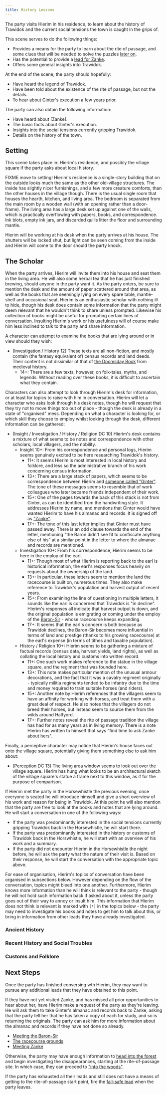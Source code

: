 ```yaml
---
title: History Lessons
---
```


The party visits Hierim in his residence, to learn about the history of Trawidok and the current social tensions the town is caught in the grips of.

This scene serves to do the following things:

- Provides a means for the party to learn about the rite of passage, and some clues that will be needed to solve the puzzles [later on](FIXME).
- Has the potential to provide a [lead for Zanke](./04d-meeting-zanke.md).
- Offers some general insights into Trawidok.

At the end of the scene, the party should hopefully:

- Have heard the legend of Trawidok.
- Have been told about the existence of the rite of passage, but not the details.
- To hear about [Ginter](FIXME)'s execution a few years prior.

The party can also obtain the following information:

- Have heard about [Zanke].
- The basic facts about Ginter's execution.
- Insights into the social tensions currently gripping Trawidok.
- Details on the history of the town.

## Setting

This scene takes place in: Hierim's residence, and possibly the village square if the party asks about local history.

FIXME move to setting!
Hierim's residence is a single-story building that on the outside looks much the same as the other old-village structures.
The inside has slightly nicer furnishings, and a few more creature comforts, than the other houses in the village though.
There is the usual single room that houses the hearth, kitchen, and living area.
The bedroom is separated from the main room by a wooden wall (with an opening rather than a door-frame).
The living area has a large desk set up against one of the walls, which is practically overflowing with papers, books, and correspondence.
Ink blots, empty ink jars, and discarded quills litter the floor and surrounding mantle.

Hierim will be working at his desk when the party arrives at his house.
The shutters will be locked shut, but light can be seen coming from the inside and Hierim will come to the door should the party knock.

## The Scholar

When the party arrives, Hierim will invite them into his house and seat them in the living area.
He will also some herbal tea that he has just finished brewing, should anyone in the party want it.
As the party enters, be sure to mention the desk and the amount of paper scattered around that area, as well as the books that are seemingly lying on every spare table, mantle-shelf and occasional seat.
Hierim is an enthusiastic scholar with nothing ill to hide, though his desk does contain some information that the party might deem relevant that he wouldn't think to share unless prompted.
Likewise his collection of books might be useful for prompting certain lines of conversation.
Insulting Hierim's work or his usefulness will of course make him less inclined to talk to the party and share information.

A character can attempt to examine the books that are lying around or in view should they wish:

- (Investigation / History 12) These texts are all non-fiction, and mostly contain (the fantasy equivalent of) census records and land deeds. Their content is not dissimilar ot that of [the Doomsday Book](https://en.wikipedia.org/wiki/Domesday_Book) from medieval history.
  - 14+: There are a few texts, however, on folk-tales, myths, and legends. Without reading over these books, it is difficult to ascertain what they contain.

Characters can also attempt to look through Hierim's desk for information, or at least for topics to raise with him in conversation.
Hierim will let a character who asks look through his desk notes, though he will request that they try not to move things too out of place - though the desk is already in a state of "organised" mess.
Depending on what a character is looking for, or which skill they choose to employ whilst looking through the desk, different information can be gathered:

- (Insight / Investigation / History / Religion DC 10) Hierim's desk contains a mixture of what seems to be notes and correspondence with other scholars, local villagers, and the nobility.
  - Insight 10+: From his correspondence and personal logs, Hierim seems genuinely excited to be here researching Trawidok's history.
    - 11+: It seems Hierim is most interested in local history and folklore, and less so the administrative branch of his work concerning census information.
    - 13+: There are a large stack of papers, which seems to be correspondence between Hierim and [someone called "Ginter"](FIXME). The tone of these messages seems to resemble that of work colleagues who later became friends independent of their work.
    - 15+: One of the pages towards the back of this stack is not from Ginter, as can be identified from the handwriting style. It addresses Hierim by name, and mentions that Ginter would have wanted Hierim to have his almanac and records. It is signed off as ["Zanke"](../characters/zanke-dijkstra.md).
    - 17+: The tone of this last letter implies that Ginter must have passed away. There is an odd clause towards the end of the letter, mentioning "the Baron didn't see fit to confiscate anything else of his" at a similar point in the letter to where the almanac and records are mentioned.
  - Investigation 10+: From his correspondence, Hierim seems to be here in the employ of the earl.
    - 11+: Though most of what Hierim is reporting back to the earl is historical information, the earl's responses focus heavily on requests about the ownership of the land.
    - 13+: In particular, these letters seem to mention the land the racecourse is built on, numerous times. They also make reference to Trawidok's population and harvest output of recent years.
    - 15+: From examining the line of questioning in multiple letters, it sounds like the earl is concerned that Trawidok is "in decline". Hierim's responses all indicate that harvest output is down, and the original population is emigrating or coming under the employ of the [Baron-Sir](../characters/caius-equirrion-younger.md) - whose racecourse keeps expanding.
    - 17+: It seems that the earl's concern is both because as Trawidok declines, the Baron-Sir becomes more influential in terms of land and prestige (thanks to his growing racecourse) at the earl's expense (in terms of tithes and taxable population).
  - History / Religion 10+: Hierim seems to be gathering a mixture of factual records (census data, harvest yields, land rights), as well as collating the local history and customs into written record.
    - 11+: One such work makes reference to the statue in the village square, and the regiment that was founded here.
    - 13+: This note makes particular mention of the unusual armour decorations, and the fact that it was a cavalry regiment originally - typically militia regiments tended to be infantry due to the time and money required to train suitable horses (and riders).
    - 15+: Another note by Hierim references that the villagers seem to have an affinity for working with horses, and treat them with a great deal of respect. He also notes that the villagers do not breed their horses, but instead seem to source them from the wilds around Halfyord.
    - 17+: Further notes reveal the rite of passage tradition the village has had for as many years as in living memory. There is a note Hierim has written to himself that says "find time to ask Zanke about hers".

Finally, a perceptive character may notice that Hierim's house faces out onto the village square, potentially giving them something else to ask him about:

- (Perception DC 13) The living area window seems to look out over the village square. Hierim has hung what looks to be an architectural sketch of the village square's statue a frame next to this window, as if for the purpose of comparison.

If Hierim met the party in the Horsewhistle the previous evening, once everyone is seated he will introduce himself and give a short overview of his work and reason for being in Trawidok.
At this point he will also mention that the party are free to look at the books and notes that are lying around.
He will start a conversation in one of the following ways:

- If the party was predominantly interested in the social tensions currently gripping Trawidok back in the Horsewhistle, he will start there.
- If the party was predominantly interested in the history or customs of Trawidok back in the Horswhistle, he will start with an overview of his work and a summary.
- If the party did not encounter Hierim in the Horsewhistle the night before, he will ask the party what the nature of their visit is. Based on their response, he will start the conversation with the appropriate topic above.

For ease of organisation, Hierim's topics of conversation have been organised in subsections below.
However depending on the flow of the conversation, topics might bleed into one another.
Furthermore, Hierim knows more information than he will think is relevant to the party - though he will not hold such information back if asked about it, unless the party goes out of their way to annoy or insult him.
This information that Hierim does not think is relevant is marked with `[*]` in the topics below - the party may need to investigate his books and notes to get him to talk about this, or bring in information from other leads they have already investigated.

### Ancient History

### Recent History and Social Troubles

### Customs and Folklore

## Next Steps

Once the party has finished conversing wth Hierim, they may want to pursue any additional leads that they have obtained to this point.

If they have not yet visited Zanke, and has missed all prior opportunities to hear about her, have Hierim make a request of the party as they're leaving.
He will ask them to take Ginter's almanac and records back to Zanke, asking that the party tell her that he has taken a copy of each for study, and so is returning the originals.
The party can ask him for more information about the almanac and records if they have not done so already.

- [Meeting the Baron-Sir](./04a-meeting-the-baron.md)
- [The racecourse grounds](./04b-racecourse-grounds.md)
- [Meeting Zanke](./04d-meeting-zanke.md)

Otherwise, the party may have enough information to [head into the forest](./05-into-the-woods.md) and begin investigating the disappearances, starting at the rite-of-passage site.
In which case, they can proceed to ["into the woods"](./05-into-the-woods.md).

If the party has exhausted all their leads and still does not have a means of getting to the rite-of-passage start point, fire the [fail-safe lead](./04b-racecourse-grounds.md#FIXME) when the party leaves.
